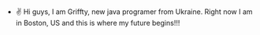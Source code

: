  - ✌ Hi guys, I am Griffty, new java programer from Ukraine. Right now I am in Boston, US and this is where my future begins!!!


<!---
Grifft007/Grifft007 is a ✨ special ✨ repository because its `README.md` (this file) appears on your GitHub profile.
You can click the Preview link to take a look at your changes.
--->
